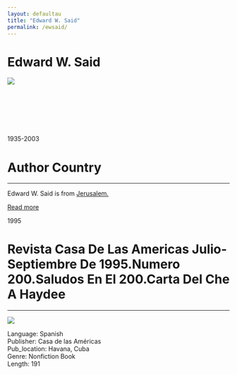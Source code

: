 ```yaml
---
layout: defaultau
title: "Edward W. Said"
permalink: /ewsaid/
---
```

<!-- partial:index.partial.html -->
<div class="content">
     <h1>Edward W. Said</h1>
    <div class="quote">
        <div><img src="https://www.edwardsaid.org/wp-content/uploads/2017/12/Edward-Wadie-Said-233x300.jpg" class="logo"></div>
    </div>
    <div class="timeline">
        <div style="padding-bottom:100px;"></div>
        <div class="block">
             <div class="date right"><p class="right">1935-2003</p></div>
            <div class="dot"></div>
            <div class="left first">
            <div class="author_country">
                <h1>Author Country</h1><hr>
          <div class="aclocation">  <p>Edward W. Said is from <a href="{{ site.baseurl }}/62">Jerusalem.</a></p></div>
              <div class="acreadmore">  <a href="https://en.wikipedia.org/wiki/Edward_Said" target="_blank">Read more</a></div>
            </div>
            </div>
        <div class="block">
            <div class="date left"><p class="left">1995</p></div>
            <div class="dot"></div>
            <div class="right">
                <h1>Revista Casa De Las Americas Julio-Septiembre De 1995.Numero 200.Saludos En El 200.Carta Del Che A Haydee</h1><hr>
                <p><img src="https://m.media-amazon.com/images/I/51T1QRzVI+L._SX373_BO1,204,203,200_.jpg"></p>
                <p>
                Language: Spanish<br/>
                Publisher: Casa de las Américas<br/>
                Pub_location: Havana, Cuba<br/>
                Genre: Nonfiction Book<br/>
                Length: 191<br/>                   </p>
            </div>
        </div>
  <!-- partial -->
<script src='https://cdnjs.cloudflare.com/ajax/libs/jquery/3.1.1/jquery.min.js'></script><script  src="{{ site.baseurl }}/assets/js/authorscript.js"></script>